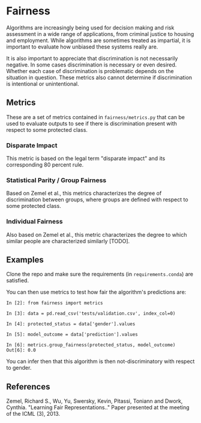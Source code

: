 # Fairness

Algorithms are increasingly being used for decision making and risk assessment in a wide range of applications, from criminal justice to housing and employment. While algorithms are sometimes treated as impartial, it is important to evaluate how unbiased these systems really are. 

It is also important to appreciate that discrimination is not necessarily negative. In some cases discrimination is necessary or even desired. Whether each case of discrimination is problematic depends on the situation in question. These metrics also cannot determine if discrimination is intentional or unintentional. 

## Metrics

These are a set of metrics contained in `fairness/metrics.py` that can be used to evaluate outputs to see if there is discrimination present with respect to some protected class. 

### Disparate Impact

This metric is based on the legal term "disparate impact" and its corresponding 80 percent rule. 

### Statistical Parity / Group Fairness

Based on Zemel et al., this metrics characterizes the degree of discrimination between groups, where groups are defined with respect to some protected class. 

### Individual Fairness

Also based on Zemel et al., this metric characterizes the degree to which similar people are characterized similarly [TODO]. 

## Examples

Clone the repo and make sure the requirements (in `requirements.conda`) are satisfied. 

You can then use metrics to test how fair the algorithm's predictions are: 

```
In [2]: from fairness import metrics

In [3]: data = pd.read_csv('tests/validation.csv', index_col=0) 

In [4]: protected_status = data['gender'].values

In [5]: model_outcome = data['prediction'].values

In [6]: metrics.group_fairness(protected_status, model_outcome)
Out[6]: 0.0
```

You can infer then that this algorithm is then not-discriminatory with respect to gender.

## References

Zemel, Richard S., Wu, Yu, Swersky, Kevin, Pitassi, Toniann and Dwork, Cynthia. "Learning Fair Representations.." Paper presented at the meeting of the ICML (3), 2013.

